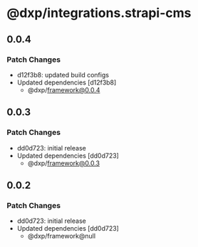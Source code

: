 # @dxp/integrations.strapi-cms

## 0.0.4

### Patch Changes

- d12f3b8: updated build configs
- Updated dependencies [d12f3b8]
    - @dxp/framework@0.0.4

## 0.0.3

### Patch Changes

- dd0d723: initial release
- Updated dependencies [dd0d723]
    - @dxp/framework@0.0.3

## 0.0.2

### Patch Changes

- dd0d723: initial release
- Updated dependencies [dd0d723]
    - @dxp/framework@null

